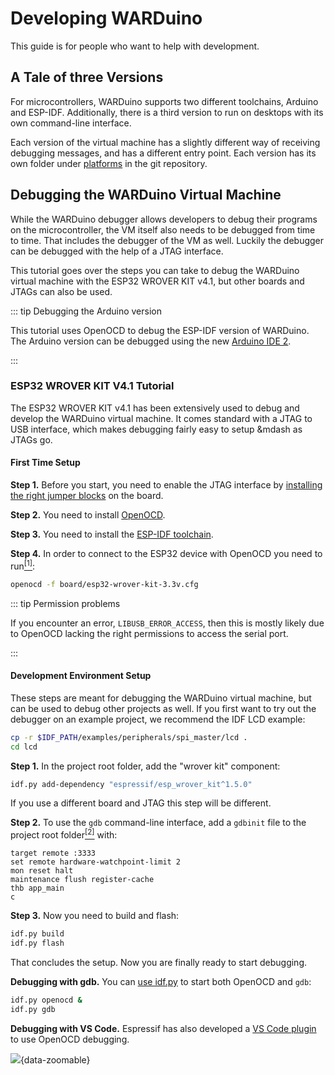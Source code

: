 # Developing WARDuino

This guide is for people who want to help with development.

## A Tale of three Versions

For microcontrollers, WARDuino supports two different toolchains, Arduino and ESP-IDF.
Additionally, there is a third version to run on desktops with its own command-line interface.

Each version of the virtual machine has a slightly different way of receiving debugging messages, and has a different entry point.
Each version has its own folder under [platforms](https://github.com/TOPLLab/WARDuino/tree/main/platforms) in the git repository.

## Debugging the WARDuino Virtual Machine

While the WARDuino debugger allows developers to debug their programs on the microcontroller, the VM itself also needs to be debugged from time to time. That includes the debugger of the VM as well.
Luckily the debugger can be debugged with the help of a JTAG interface.

This tutorial goes over the steps you can take to debug the WARDuino virtual machine with the ESP32 WROVER KIT v4.1, but other boards and JTAGs can also be used.

::: tip Debugging the Arduino version

This tutorial uses OpenOCD to debug the ESP-IDF version of WARDuino.
The Arduino version can be debugged using the new [Arduino IDE 2](https://docs.arduino.cc/software/ide-v2/tutorials/ide-v2-debugger).

:::

### ESP32 WROVER KIT V4.1 Tutorial

The ESP32 WROVER KIT v4.1 has been extensively used to debug and develop the WARDuino virtual machine.
It comes standard with a JTAG to USB interface, which makes debugging fairly easy to setup &mdash as JTAGs go.

#### First Time Setup

**Step 1.** Before you start, you need to enable the JTAG interface by [installing the right jumper blocks](https://docs.espressif.com/projects/esp-idf/en/latest/esp32/hw-reference/esp32/get-started-wrover-kit.html#setup-options) on the board.

**Step 2.** You need to install [OpenOCD](https://openocd.org/pages/getting-openocd.html).

**Step 3.** You need to install the [ESP-IDF toolchain](https://docs.espressif.com/projects/esp-idf/en/latest/esp32/get-started/#installation).

**Step 4.** In order to connect to the ESP32 device with OpenOCD you need to run[<sup>\[1\]</sup>](https://docs.espressif.com/projects/esp-idf/en/latest/esp32/api-guides/jtag-debugging/index.html#run-openocd):

```bash
openocd -f board/esp32-wrover-kit-3.3v.cfg
```

::: tip Permission problems

If you encounter an error, `LIBUSB_ERROR_ACCESS`, then this is mostly likely due to OpenOCD lacking the right permissions to access the serial port.

:::

#### Development Environment Setup

These steps are meant for debugging the WARDuino virtual machine, but can be used to debug other projects as well.
If you first want to try out the debugger on an example project, we recommend the IDF LCD example:

```bash
cp -r $IDF_PATH/examples/peripherals/spi_master/lcd .
cd lcd
```

**Step 1.** In the project root folder, add the "wrover kit" component:

```bash
idf.py add-dependency "espressif/esp_wrover_kit^1.5.0"
```

If you use a different board and JTAG this step will be different.

**Step 2.** To use the `gdb` command-line interface, add a `gdbinit` file to the project root folder[<sup>\[2\]</sup>](https://docs.espressif.com/projects/esp-idf/en/latest/esp32/api-guides/jtag-debugging/using-debugger.html#command-line) with:

```
target remote :3333
set remote hardware-watchpoint-limit 2
mon reset halt
maintenance flush register-cache
thb app_main
c
```

**Step 3.** Now you need to build and flash:

```bash
idf.py build
idf.py flash
```

That concludes the setup. Now you are finally ready to start debugging.

**Debugging with gdb.** You can [use idf.py](https://docs.espressif.com/projects/esp-idf/en/latest/esp32/api-guides/jtag-debugging/using-debugger.html#jtag-debugging-with-idf-py) to start both OpenOCD and `gdb`:

```bash
idf.py openocd &
idf.py gdb
```

**Debugging with VS Code.** Espressif has also developed a [VS Code plugin](https://github.com/espressif/vscode-esp-idf-extension/blob/master/docs/DEBUGGING.md) to use OpenOCD debugging.

![](/images/openocd.png){data-zoomable}

